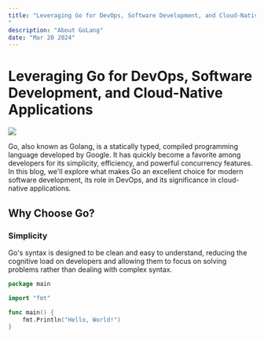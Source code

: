 ```yaml
---
title: "Leveraging Go for DevOps, Software Development, and Cloud-Native Applications
"
description: "About GoLang"
date: "Mar 20 2024"
---
```



# Leveraging Go for DevOps, Software Development, and Cloud-Native Applications

![](https://www.google.com/url?sa=i&url=https%3A%2F%2Fnkatirtzis.medium.com%2Fthe-hitchhikers-guide-to-go-53875d134368&psig=AOvVaw1qA1tTFADtILqxrm2yUR10&ust=1717632098463000&source=images&cd=vfe&opi=89978449&ved=0CBIQjRxqFwoTCMiAn6yUw4YDFQAAAAAdAAAAABAE)


Go, also known as Golang, is a statically typed, compiled programming language developed by Google. It has quickly become a favorite among developers for its simplicity, efficiency, and powerful concurrency features. In this blog, we'll explore what makes Go an excellent choice for modern software development, its role in DevOps, and its significance in cloud-native applications.

## Why Choose Go?

### Simplicity

Go's syntax is designed to be clean and easy to understand, reducing the cognitive load on developers and allowing them to focus on solving problems rather than dealing with complex syntax.

```go
package main

import "fmt"

func main() {
    fmt.Println("Hello, World!")
}
```
